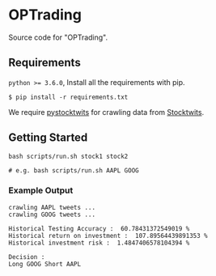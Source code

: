 # OPTrading

Source code for "OPTrading".

## Requirements

`python >= 3.6.0`, Install all the requirements with pip.

```
$ pip install -r requirements.txt
```

We require [pystocktwits](https://github.com/khmurakami/pystocktwits) for crawling data from [Stocktwits](https://stocktwits.com/).


## Getting Started

```
bash scripts/run.sh stock1 stock2

# e.g. bash scripts/run.sh AAPL GOOG
```

### Example Output

```
crawling AAPL tweets ...
crawling GOOG tweets ...

Historical Testing Accuracy :  60.78431372549019 %
Historical return on investment :  107.89564439891353 %
Historical investment risk :  1.4847406578104394 %

Decision :
Long GOOG Short AAPL
```
